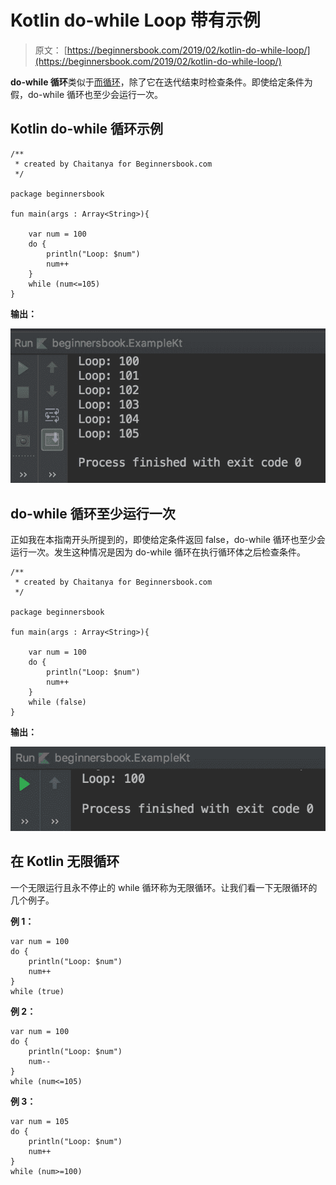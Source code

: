 # Kotlin do-while Loop 带有示例

> 原文： [https://beginnersbook.com/2019/02/kotlin-do-while-loop/](https://beginnersbook.com/2019/02/kotlin-do-while-loop/)

**do-while 循环**类似于[而循环](https://beginnersbook.com/2019/02/kotlin-while-loop/)，除了它在迭代结束时检查条件。即使给定条件为假，do-while 循环也至少会运行一次。

## Kotlin do-while 循环示例

```
/**
 * created by Chaitanya for Beginnersbook.com
 */

package beginnersbook

fun main(args : Array<String>){

    var num = 100
    do {
        println("Loop: $num")
        num++
    }
    while (num<=105)
}
```

**输出：**

![Kotlin do while loop](img/8559f5a74b231ef6f198786021e40259.jpg)

## do-while 循环至少运行一次

正如我在本指南开头所提到的，即使给定条件返回 false，do-while 循环也至少会运行一次。发生这种情况是因为 do-while 循环在执行循环体之后检查条件。

```
/**
 * created by Chaitanya for Beginnersbook.com
 */

package beginnersbook

fun main(args : Array<String>){

    var num = 100
    do {
        println("Loop: $num")
        num++
    }
    while (false)
}
```

**输出：**

![do while loop with false condition](img/e582243f5984a3e0a58624ba2065fbee.jpg)

## 在 Kotlin 无限循环

一个无限运行且永不停止的 while 循环称为无限循环。让我们看一下无限循环的几个例子。

**例 1：**

```
var num = 100
do {
    println("Loop: $num")
    num++   
}
while (true)
```

**例 2：**

```
var num = 100
do {
    println("Loop: $num")
    num--  
}
while (num<=105)
```

**例 3：**

```
var num = 105
do {
    println("Loop: $num")
    num++
}
while (num>=100)
```